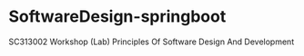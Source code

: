 # SoftwareDesign-springboot
SC313002 Workshop (Lab) Principles Of Software Design And Development   
